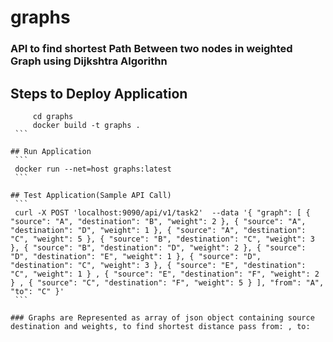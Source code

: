 # graphs

### API to find shortest Path Between two nodes in weighted Graph using Dijkshtra Algorithn

## Steps to Deploy Application
   
   ```git clone
        cd graphs
        docker build -t graphs .
    ```

## Run Application
    ```
    docker run --net=host graphs:latest
    ```

## Test Application(Sample API Call)
    ``` 
    curl -X POST 'localhost:9090/api/v1/task2'  --data '{ "graph": [ { "source": "A", "destination": "B", "weight": 2 }, { "source": "A", "destination": "D", "weight": 1 }, { "source": "A", "destination": "C", "weight": 5 }, { "source": "B", "destination": "C", "weight": 3 }, { "source": "B", "destination": "D", "weight": 2 }, { "source": "D", "destination": "E", "weight": 1 }, { "source": "D", "destination": "C", "weight": 3 }, { "source": "E", "destination": "C", "weight": 1 } , { "source": "E", "destination": "F", "weight": 2 } , { "source": "C", "destination": "F", "weight": 5 } ], "from": "A", "to": "C" }'
    ```
    
### Graphs are Represented as array of json object containing source destination and weights, to find shortest distance pass from: , to:
